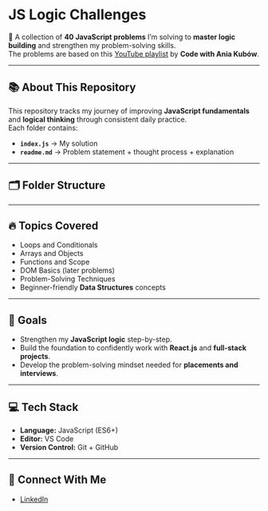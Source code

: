# **JS Logic Challenges**

🚀 A collection of **40 JavaScript problems** I’m solving to **master logic building** and strengthen my problem-solving skills.  
The problems are based on this [YouTube playlist](https://youtube.com/playlist?list=PLq1qGLnPX0eeeK_JmsiMavOqkZ6tgQjdF&si=MzmNpl0eV1RJM585) by **Code with Ania Kubów**.

---

## **📚 About This Repository**
This repository tracks my journey of improving **JavaScript fundamentals** and **logical thinking** through consistent daily practice.  
Each folder contains:
- **`index.js`** → My solution  
- **`readme.md`** → Problem statement + thought process + explanation  

---

## **🗂 Folder Structure**


---

## **🔥 Topics Covered**
- Loops and Conditionals  
- Arrays and Objects  
- Functions and Scope  
- DOM Basics (later problems)  
- Problem-Solving Techniques  
- Beginner-friendly **Data Structures** concepts  

---

## **🌱 Goals**
- Strengthen my **JavaScript logic** step-by-step.  
- Build the foundation to confidently work with **React.js** and **full-stack projects**.  
- Develop the problem-solving mindset needed for **placements and interviews**.  

---

## **💻 Tech Stack**
- **Language:** JavaScript (ES6+)  
- **Editor:** VS Code  
- **Version Control:** Git + GitHub  

---

## 🌟 Connect With Me
- [LinkedIn](https://www.linkedin.com/in/manya-davesar-73a44a348?utm_source=share&utm_campaign=share_via&utm_content=profile&utm_medium=android_app)
